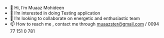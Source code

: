- 👋 Hi, I’m Muaaz Mohideen 
- 👀 I’m interested in doing Testing application 
- 💞️ I’m looking to collaborate on energetic and enthusiastic team 
- 📫 How to reach me , contact me through muaazster@gmail.com / 0094 77 151 0 781 

<!---
Muaaz321/Muaaz321 is a ✨ special ✨ repository because its `README.md` (this file) appears on your GitHub profile.
You can click the Preview link to take a look at your changes.
--->
